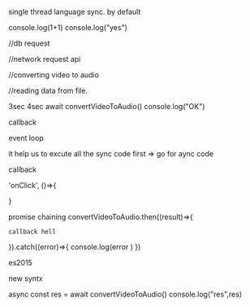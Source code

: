 single thread language
sync. by default

console.log(1+1)
console.log("yes")

//db request

//network request api

//converting video to audio

//reading data from file.


3sec 4sec 
await convertVideoToAudio()
console.log("OK")

callback

event loop

it help us to excute all the sync code first => go for aync code

callback

'onClick', ()=>{

}

promise chaining
convertVideoToAudio.then((result)=>{

    callback hell

}).catch((error)=>{
    console.log(error
    )
})

es2015


new syntx

async 
const res = await  convertVideoToAudio()
console.log("res",res)




